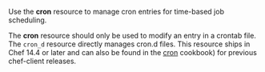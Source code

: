 Use the **cron** resource to manage cron entries for time-based job
scheduling.

<div class="alert-warning">

The **cron** resource should only be used to modify an entry in a
crontab file. The `cron_d` resource directly manages cron.d files. This
resource ships in Chef 14.4 or later and can also be found in the
[cron](https://github.com/chef-cookbooks/cron) cookbook) for previous
chef-client releases.

</div>